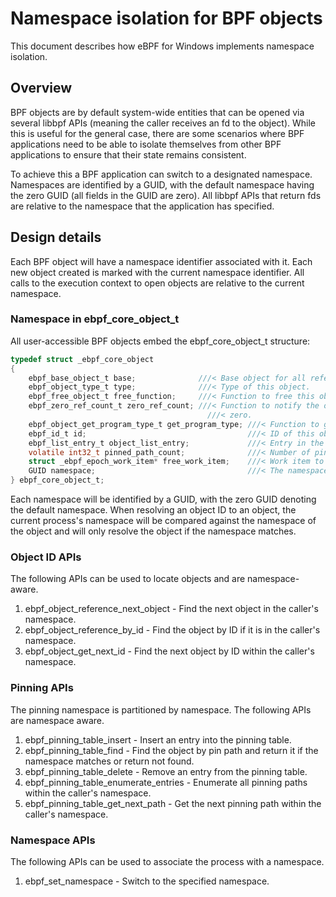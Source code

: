 # Namespace isolation for BPF objects
This document describes how eBPF for Windows implements namespace isolation.

## Overview
BPF objects are by default system-wide entities that can be opened via several libbpf APIs (meaning the caller receives
an fd to the object). While this is useful for the general case, there are some scenarios where BPF applications need to
be able to isolate themselves from other BPF applications to ensure that their state remains consistent.

To achieve this a BPF application can switch to a designated namespace. Namespaces are identified by a GUID, with the
default namespace having the zero GUID (all fields in the GUID are zero). All libbpf APIs that return fds are relative
to the namespace that the application has specified.

## Design details
Each BPF object will have a namespace identifier associated with it. Each new object created is marked with the current
namespace identifier. All calls to the execution context to open objects are relative to the current namespace.

### Namespace in ebpf_core_object_t
All user-accessible BPF objects embed the ebpf_core_object_t structure:

```c
typedef struct _ebpf_core_object
{
    ebpf_base_object_t base;              ///< Base object for all reference-counted eBPF objects.
    ebpf_object_type_t type;              ///< Type of this object.
    ebpf_free_object_t free_function;     ///< Function to free this object.
    ebpf_zero_ref_count_t zero_ref_count; ///< Function to notify the object that the reference count has reached
                                            ///< zero.
    ebpf_object_get_program_type_t get_program_type; ///< Function to get the program type of this object.
    ebpf_id_t id;                                    ///< ID of this object.
    ebpf_list_entry_t object_list_entry;             ///< Entry in the object list.
    volatile int32_t pinned_path_count;              ///< Number of pinned paths for this object.
    struct _ebpf_epoch_work_item* free_work_item;    ///< Work item to free this object when the epoch ends.
    GUID namespace;                                  ///< The namespace this object is part of. Zero guid by default.
} ebpf_core_object_t;
```

Each namespace will be identified by a GUID, with the zero GUID denoting the default namespace. When resolving an
object ID to an object, the current process's namespace will be compared against the namespace of the object and will
only resolve the object if the namespace matches.

### Object ID APIs
The following APIs can be used to locate objects and are namespace-aware.
1) ebpf_object_reference_next_object - Find the next object in the caller's namespace.
2) ebpf_object_reference_by_id - Find the object by ID if it is in the caller's namespace.
3) ebpf_object_get_next_id - Find the next object by ID within the caller's namespace.


### Pinning APIs
The pinning namespace is partitioned by namespace. The following APIs are namespace aware.
1) ebpf_pinning_table_insert - Insert an entry into the pinning table.
2) ebpf_pinning_table_find - Find the object by pin path and return it if the namespace matches or return not found.
3) ebpf_pinning_table_delete - Remove an entry from the pinning table.
4) ebpf_pinning_table_enumerate_entries - Enumerate all pinning paths within the caller's namespace.
5) ebpf_pinning_table_get_next_path - Get the next pinning path within the caller's namespace.

### Namespace APIs
The following APIs can be used to associate the process with a namespace.
1) ebpf_set_namespace - Switch to the specified namespace.